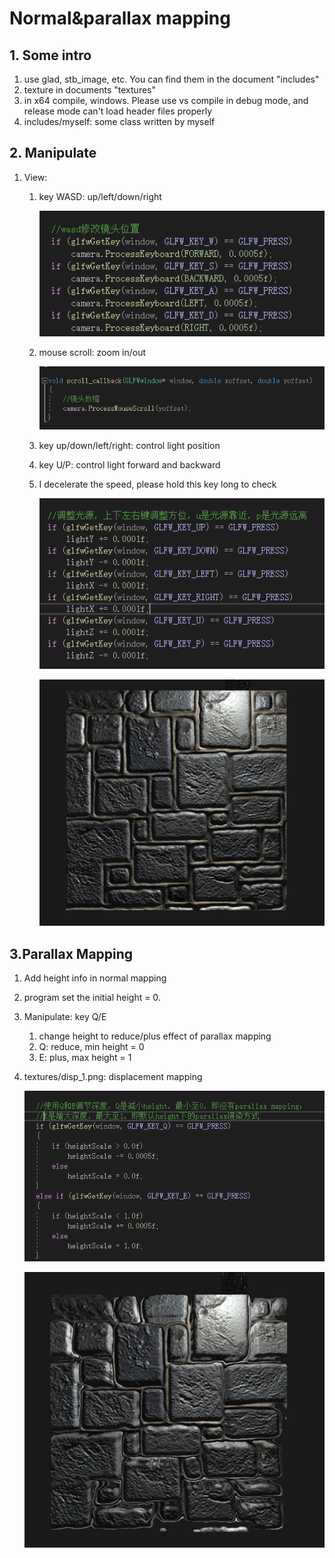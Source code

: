 # Normal&parallax mapping

## 1. Some intro

1. use glad, stb_image, etc. You can find them in the document "includes"
2. texture in documents "textures"
3. in x64 compile, windows. Please use vs compile in debug mode, and release mode can't load header files properly
4. includes/myself: some class written by myself

## 2. Manipulate

1. View:

   1. key WASD: up/left/down/right

      ![1.png](https://github.com/DOHZH/CG/blob/master/image/hm3/1.png?raw=true)

   2. mouse scroll: zoom in/out

      ![2.png](https://github.com/DOHZH/CG/blob/master/image/hm3/2.png?raw=true)

   3. key up/down/left/right: control light position

   4. key U/P: control light forward and backward

   5. I decelerate the speed, please hold this key long to check

      ![3.png](https://github.com/DOHZH/CG/blob/master/image/hm3/3.png?raw=true)

      ![4.png](https://github.com/DOHZH/CG/blob/master/image/hm3/4.png?raw=true)

## 3.Parallax Mapping

1. Add height info in normal mapping

2. program set the initial height = 0.

3. Manipulate: key Q/E

   1. change height to reduce/plus effect of parallax mapping
   2. Q: reduce, min height = 0
   3. E: plus, max height = 1

4. textures/disp_1.png: displacement mapping

    ![5.png](https://github.com/DOHZH/CG/blob/master/image/hm3/5.png?raw=true)

   ![6.png](https://github.com/DOHZH/CG/blob/master/image/hm3/6.png?raw=true)

